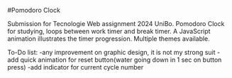 #Pomodoro Clock

Submission for Tecnologie Web assignment 2024 UniBo. Pomodoro Clock for studying, loops between work timer and break timer. A JavaScript animation illustrates the timer progression. Multiple themes available.

To-Do list: -any improvement on graphic design, it is not my strong suit -add quick animation for reset button(water going down in 1 sec on button press) -add indicator for current cycle number
